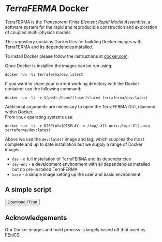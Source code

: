 # *TerraFERMA* Docker

TerraFERMA is the *Transparent Finite Element Rapid Model Assembler*, a software system for the  rapid and reproducible construction and exploration of  coupled  multi-physics models.  

This repository contains Dockerfiles for building Docker images with TerraFERMA and its dependencies installed.

To install Docker please follow the instructions at
[docker.com](https://docs.docker.com/engine/getstarted/step_one/).

Once Docker is installed the images can be run using:

    docker run -ti terraferma/dev:latest

If you want to share your current working directory with the Docker container
use the following command:

    docker run -ti -v $(pwd):/home/tfuser/shared terraferma/dev:latest

Additional arguments are necessary to open the TerraFERMA GUI, diamond, within Docker.  
From linux operating systems use:

    docker run -ti -e DISPLAY=$DISPLAY -v /tmp/.X11-unix:/tmp/.X11-unix terraferma/dev:latest

Above we use the `dev:latest` image and tag, which supplies the most complete and up to date installation but we supply a range of
Docker images:

 * `dev` - a full installation of TerraFERMA and its dependencies
 * `dev-env` - a development environment with all dependencies installed but no pre-installed TerraFERMA
 * `base` - a simple image setting up the user and basic environment

## A simple script
<button class="button-save large" href="./download_test.txt" download="tfrun">Download TFrun</button>  

## Acknowledgements

Our Docker images and build process is largely based off that used by [FEniCS](https://bitbucket.org/fenics-project/docker).

